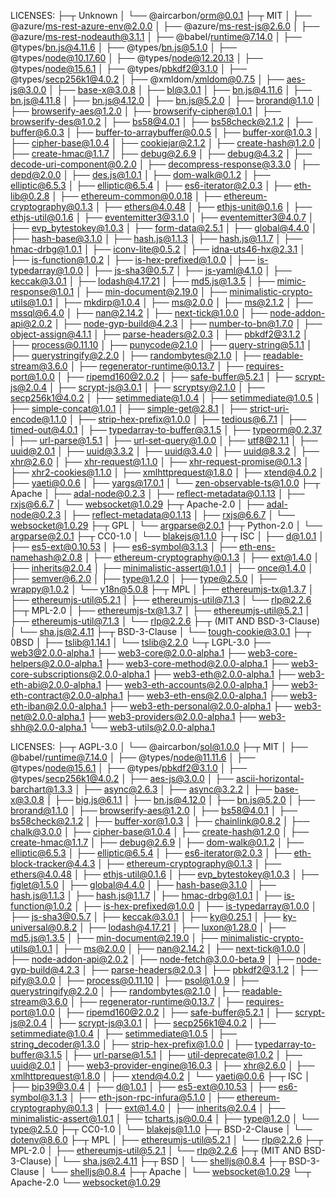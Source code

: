 LICENSES:
├─┬ Unknown
│ └── @aircarbon/orm@0.0.1
├─┬ MIT
│ ├── @azure/ms-rest-azure-env@2.0.0
│ ├── @azure/ms-rest-js@2.6.0
│ ├── @azure/ms-rest-nodeauth@3.1.1
│ ├── @babel/runtime@7.14.0
│ ├── @types/bn.js@4.11.6
│ ├── @types/bn.js@5.1.0
│ ├── @types/node@10.17.60
│ ├── @types/node@12.20.13
│ ├── @types/node@15.6.1
│ ├── @types/pbkdf2@3.1.0
│ ├── @types/secp256k1@4.0.2
│ ├── @xmldom/xmldom@0.7.5
│ ├── aes-js@3.0.0
│ ├── base-x@3.0.8
│ ├── bl@3.0.1
│ ├── bn.js@4.11.6
│ ├── bn.js@4.11.8
│ ├── bn.js@4.12.0
│ ├── bn.js@5.2.0
│ ├── brorand@1.1.0
│ ├── browserify-aes@1.2.0
│ ├── browserify-cipher@1.0.1
│ ├── browserify-des@1.0.2
│ ├── bs58@4.0.1
│ ├── bs58check@2.1.2
│ ├── buffer@6.0.3
│ ├── buffer-to-arraybuffer@0.0.5
│ ├── buffer-xor@1.0.3
│ ├── cipher-base@1.0.4
│ ├── cookiejar@2.1.2
│ ├── create-hash@1.2.0
│ ├── create-hmac@1.1.7
│ ├── debug@2.6.9
│ ├── debug@4.3.2
│ ├── decode-uri-component@0.2.0
│ ├── decompress-response@3.3.0
│ ├── depd@2.0.0
│ ├── des.js@1.0.1
│ ├── dom-walk@0.1.2
│ ├── elliptic@6.5.3
│ ├── elliptic@6.5.4
│ ├── es6-iterator@2.0.3
│ ├── eth-lib@0.2.8
│ ├── ethereum-common@0.0.18
│ ├── ethereum-cryptography@0.1.3
│ ├── ethers@4.0.48
│ ├── ethjs-unit@0.1.6
│ ├── ethjs-util@0.1.6
│ ├── eventemitter3@3.1.0
│ ├── eventemitter3@4.0.7
│ ├── evp_bytestokey@1.0.3
│ ├── form-data@2.5.1
│ ├── global@4.4.0
│ ├── hash-base@3.1.0
│ ├── hash.js@1.1.3
│ ├── hash.js@1.1.7
│ ├── hmac-drbg@1.0.1
│ ├── iconv-lite@0.5.2
│ ├── idna-uts46-hx@2.3.1
│ ├── is-function@1.0.2
│ ├── is-hex-prefixed@1.0.0
│ ├── is-typedarray@1.0.0
│ ├── js-sha3@0.5.7
│ ├── js-yaml@4.1.0
│ ├── keccak@3.0.1
│ ├── lodash@4.17.21
│ ├── md5.js@1.3.5
│ ├── mimic-response@1.0.1
│ ├── min-document@2.19.0
│ ├── minimalistic-crypto-utils@1.0.1
│ ├── mkdirp@1.0.4
│ ├── ms@2.0.0
│ ├── ms@2.1.2
│ ├── mssql@6.4.0
│ ├── nan@2.14.2
│ ├── next-tick@1.0.0
│ ├── node-addon-api@2.0.2
│ ├── node-gyp-build@4.2.3
│ ├── number-to-bn@1.7.0
│ ├── object-assign@4.1.1
│ ├── parse-headers@2.0.3
│ ├── pbkdf2@3.1.2
│ ├── process@0.11.10
│ ├── punycode@2.1.0
│ ├── query-string@5.1.1
│ ├── querystringify@2.2.0
│ ├── randombytes@2.1.0
│ ├── readable-stream@3.6.0
│ ├── regenerator-runtime@0.13.7
│ ├── requires-port@1.0.0
│ ├── ripemd160@2.0.2
│ ├── safe-buffer@5.2.1
│ ├── scrypt-js@2.0.4
│ ├── scrypt-js@3.0.1
│ ├── scryptsy@2.1.0
│ ├── secp256k1@4.0.2
│ ├── setimmediate@1.0.4
│ ├── setimmediate@1.0.5
│ ├── simple-concat@1.0.1
│ ├── simple-get@2.8.1
│ ├── strict-uri-encode@1.1.0
│ ├── strip-hex-prefix@1.0.0
│ ├── tedious@6.7.1
│ ├── timed-out@4.0.1
│ ├── typedarray-to-buffer@3.1.5
│ ├── typeorm@0.2.37
│ ├── url-parse@1.5.1
│ ├── url-set-query@1.0.0
│ ├── utf8@2.1.1
│ ├── uuid@2.0.1
│ ├── uuid@3.3.2
│ ├── uuid@3.4.0
│ ├── uuid@8.3.2
│ ├── xhr@2.6.0
│ ├── xhr-request@1.1.0
│ ├── xhr-request-promise@0.1.3
│ ├── xhr2-cookies@1.1.0
│ ├── xmlhttprequest@1.8.0
│ ├── xtend@4.0.2
│ ├── yaeti@0.0.6
│ ├── yargs@17.0.1
│ └── zen-observable-ts@1.0.0
├─┬ Apache
│ ├── adal-node@0.2.3
│ ├── reflect-metadata@0.1.13
│ ├── rxjs@6.6.7
│ └── websocket@1.0.29
├─┬ Apache-2.0
│ ├── adal-node@0.2.3
│ ├── reflect-metadata@0.1.13
│ ├── rxjs@6.6.7
│ └── websocket@1.0.29
├─┬ GPL
│ └── argparse@2.0.1
├─┬ Python-2.0
│ └── argparse@2.0.1
├─┬ CC0-1.0
│ └── blakejs@1.1.0
├─┬ ISC
│ ├── d@1.0.1
│ ├── es5-ext@0.10.53
│ ├── es6-symbol@3.1.3
│ ├── eth-ens-namehash@2.0.8
│ ├── ethereum-cryptography@0.1.3
│ ├── ext@1.4.0
│ ├── inherits@2.0.4
│ ├── minimalistic-assert@1.0.1
│ ├── once@1.4.0
│ ├── semver@6.2.0
│ ├── type@1.2.0
│ ├── type@2.5.0
│ ├── wrappy@1.0.2
│ └── y18n@5.0.8
├─┬ MPL
│ ├── ethereumjs-tx@1.3.7
│ ├── ethereumjs-util@5.2.1
│ ├── ethereumjs-util@7.1.3
│ └── rlp@2.2.6
├─┬ MPL-2.0
│ ├── ethereumjs-tx@1.3.7
│ ├── ethereumjs-util@5.2.1
│ ├── ethereumjs-util@7.1.3
│ └── rlp@2.2.6
├─┬ (MIT AND BSD-3-Clause)
│ └── sha.js@2.4.11
├─┬ BSD-3-Clause
│ └── tough-cookie@3.0.1
├─┬ 0BSD
│ ├── tslib@1.14.1
│ └── tslib@2.2.0
└─┬ LGPL-3.0
  ├── web3@2.0.0-alpha.1
  ├── web3-core@2.0.0-alpha.1
  ├── web3-core-helpers@2.0.0-alpha.1
  ├── web3-core-method@2.0.0-alpha.1
  ├── web3-core-subscriptions@2.0.0-alpha.1
  ├── web3-eth@2.0.0-alpha.1
  ├── web3-eth-abi@2.0.0-alpha.1
  ├── web3-eth-accounts@2.0.0-alpha.1
  ├── web3-eth-contract@2.0.0-alpha.1
  ├── web3-eth-ens@2.0.0-alpha.1
  ├── web3-eth-iban@2.0.0-alpha.1
  ├── web3-eth-personal@2.0.0-alpha.1
  ├── web3-net@2.0.0-alpha.1
  ├── web3-providers@2.0.0-alpha.1
  ├── web3-shh@2.0.0-alpha.1
  └── web3-utils@2.0.0-alpha.1

LICENSES:
├─┬ AGPL-3.0
│ └── @aircarbon/sol@1.0.0
├─┬ MIT
│ ├── @babel/runtime@7.14.0
│ ├── @types/node@11.11.6
│ ├── @types/node@15.6.1
│ ├── @types/pbkdf2@3.1.0
│ ├── @types/secp256k1@4.0.2
│ ├── aes-js@3.0.0
│ ├── ascii-horizontal-barchart@1.3.3
│ ├── async@2.6.3
│ ├── async@3.2.2
│ ├── base-x@3.0.8
│ ├── big.js@6.1.1
│ ├── bn.js@4.12.0
│ ├── bn.js@5.2.0
│ ├── brorand@1.1.0
│ ├── browserify-aes@1.2.0
│ ├── bs58@4.0.1
│ ├── bs58check@2.1.2
│ ├── buffer-xor@1.0.3
│ ├── chainlink@0.8.2
│ ├── chalk@3.0.0
│ ├── cipher-base@1.0.4
│ ├── create-hash@1.2.0
│ ├── create-hmac@1.1.7
│ ├── debug@2.6.9
│ ├── dom-walk@0.1.2
│ ├── elliptic@6.5.3
│ ├── elliptic@6.5.4
│ ├── es6-iterator@2.0.3
│ ├── eth-block-tracker@4.4.3
│ ├── ethereum-cryptography@0.1.3
│ ├── ethers@4.0.48
│ ├── ethjs-util@0.1.6
│ ├── evp_bytestokey@1.0.3
│ ├── figlet@1.5.0
│ ├── global@4.4.0
│ ├── hash-base@3.1.0
│ ├── hash.js@1.1.3
│ ├── hash.js@1.1.7
│ ├── hmac-drbg@1.0.1
│ ├── is-function@1.0.2
│ ├── is-hex-prefixed@1.0.0
│ ├── is-typedarray@1.0.0
│ ├── js-sha3@0.5.7
│ ├── keccak@3.0.1
│ ├── ky@0.25.1
│ ├── ky-universal@0.8.2
│ ├── lodash@4.17.21
│ ├── luxon@1.28.0
│ ├── md5.js@1.3.5
│ ├── min-document@2.19.0
│ ├── minimalistic-crypto-utils@1.0.1
│ ├── ms@2.0.0
│ ├── nan@2.14.2
│ ├── next-tick@1.0.0
│ ├── node-addon-api@2.0.2
│ ├── node-fetch@3.0.0-beta.9
│ ├── node-gyp-build@4.2.3
│ ├── parse-headers@2.0.3
│ ├── pbkdf2@3.1.2
│ ├── pify@3.0.0
│ ├── process@0.11.10
│ ├── psol@1.0.9
│ ├── querystringify@2.2.0
│ ├── randombytes@2.1.0
│ ├── readable-stream@3.6.0
│ ├── regenerator-runtime@0.13.7
│ ├── requires-port@1.0.0
│ ├── ripemd160@2.0.2
│ ├── safe-buffer@5.2.1
│ ├── scrypt-js@2.0.4
│ ├── scrypt-js@3.0.1
│ ├── secp256k1@4.0.2
│ ├── setimmediate@1.0.4
│ ├── setimmediate@1.0.5
│ ├── string_decoder@1.3.0
│ ├── strip-hex-prefix@1.0.0
│ ├── typedarray-to-buffer@3.1.5
│ ├── url-parse@1.5.1
│ ├── util-deprecate@1.0.2
│ ├── uuid@2.0.1
│ ├── web3-provider-engine@16.0.3
│ ├── xhr@2.6.0
│ ├── xmlhttprequest@1.8.0
│ ├── xtend@4.0.2
│ └── yaeti@0.0.6
├─┬ ISC
│ ├── bip39@3.0.4
│ ├── d@1.0.1
│ ├── es5-ext@0.10.53
│ ├── es6-symbol@3.1.3
│ ├── eth-json-rpc-infura@5.1.0
│ ├── ethereum-cryptography@0.1.3
│ ├── ext@1.4.0
│ ├── inherits@2.0.4
│ ├── minimalistic-assert@1.0.1
│ ├── tcharts.js@0.0.4
│ ├── type@1.2.0
│ └── type@2.5.0
├─┬ CC0-1.0
│ └── blakejs@1.1.0
├─┬ BSD-2-Clause
│ └── dotenv@8.6.0
├─┬ MPL
│ ├── ethereumjs-util@5.2.1
│ └── rlp@2.2.6
├─┬ MPL-2.0
│ ├── ethereumjs-util@5.2.1
│ └── rlp@2.2.6
├─┬ (MIT AND BSD-3-Clause)
│ └── sha.js@2.4.11
├─┬ BSD
│ └── shelljs@0.8.4
├─┬ BSD-3-Clause
│ └── shelljs@0.8.4
├─┬ Apache
│ └── websocket@1.0.29
└─┬ Apache-2.0
  └── websocket@1.0.29

